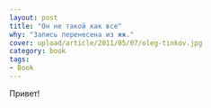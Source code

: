 ```yaml
---
layout: post
title: "Он не такой как все"
why: "Запись перенесена из жж."
cover: upload/article/2011/05/07/oleg-tinkov.jpg
category: book
tags:
- Book
---
```


Привет!
